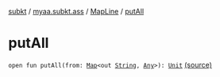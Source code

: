 [subkt](../../index.md) / [myaa.subkt.ass](../index.md) / [MapLine](index.md) / [putAll](./put-all.md)

# putAll

`open fun putAll(from: `[`Map`](https://kotlinlang.org/api/latest/jvm/stdlib/kotlin.collections/-map/index.html)`<out `[`String`](https://kotlinlang.org/api/latest/jvm/stdlib/kotlin/-string/index.html)`, `[`Any`](https://kotlinlang.org/api/latest/jvm/stdlib/kotlin/-any/index.html)`>): `[`Unit`](https://kotlinlang.org/api/latest/jvm/stdlib/kotlin/-unit/index.html) [(source)](https://github.com/Myaamori/SubKt/blob/0.1.12/src/main/kotlin/myaa/subkt/ass/parser.kt#L421)